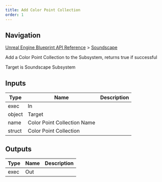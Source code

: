 ```yaml
---
title: Add Color Point Collection
order: 1
---
```

## Navigation

[Unreal Engine Blueprint API Reference](https://dev.epicgames.com/documentation/en-us/unreal-engine/BlueprintAPI) > [Soundscape](https://dev.epicgames.com/documentation/en-us/unreal-engine/BlueprintAPI/Soundscape)

Add a Color Point Collection to the Subsystem, returns true if successful

Target is Soundscape Subsystem

## Inputs

| Type | Name | Description |
| --- | --- | --- |
| exec | In |  |
| object | Target |  |
| name | Color Point Collection Name |  |
| struct | Color Point Collection |  |

## Outputs

| Type | Name | Description |
| --- | --- | --- |
| exec | Out |  |
